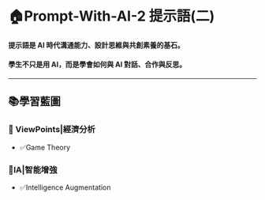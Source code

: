 # 🏠Prompt-With-AI-2  提示語(二) 

#### 提示語是 AI 時代溝通能力、設計思維與共創素養的基石。
#### 學生不只是用 AI，而是學會如何與 AI 對話、合作與反思。

---
## 📚學習藍圖

### 🧭 ViewPoints|經濟分析

- ✅Game Theory



### 🔖IA|智能增強

- ✅Intelligence Augmentation 

